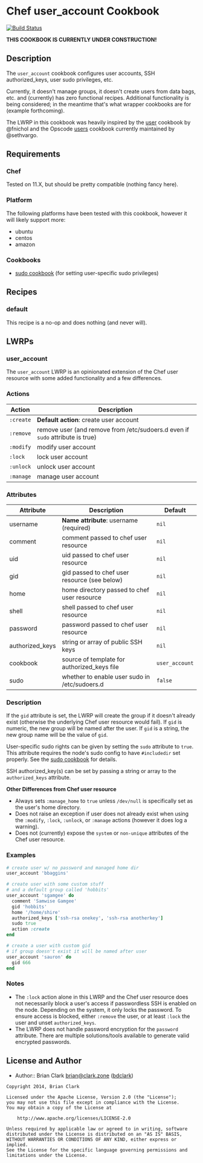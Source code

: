 # <a name='title'></a> Chef user_account Cookbook

[![Build Status](https://travis-ci.org/bdclark/chef-user_account.svg)](https://travis-ci.org/bdclark/chef-user_account)

**THIS COOKBOOK IS CURRENTLY UNDER CONSTRUCTION!**

## <a name='description'></a> Description
The `user_account` cookbook configures user accounts, SSH authorized_keys,
user sudo privileges, etc.

Currently, it doesn't manage groups, it doesn't create users from data bags,
etc. and (currently) has zero functional recipes. Additional functionality is
being considered; in the meantime that's what wrapper cookbooks are for (example forthcoming).

The LWRP in this cookbook was heavily inspired by the [user](https://github.com/fnichol/chef-user)
cookbook by @fnichol and the Opscode [users](https://github.com/sethvargo-cookbooks/users) cookbook
currently maintained by @sethvargo.

## <a name='requirements'></a>  Requirements

### <a name="requirements-chef"></a> Chef

Tested on 11.X, but should be pretty compatible (nothing fancy here).

### <a name="requirements-platform"></a> Platform

The following platforms have been tested with this cookbook, however it will likely
support more:

* ubuntu
* centos
* amazon

### <a name="requirements-cookbooks"></a> Cookbooks

+ [sudo cookbook](https://github.com/opscode-cookbooks/sudo) (for setting user-specific
  sudo privileges)

## <a name='recipes'></a> Recipes
### <a name='recipe-default'></a> default
This recipe is a no-op and does nothing (and never will).

## <a name='lwrps'></a> LWRPs
### <a name='lwrp-ua'></a> user_account
The `user_account` LWRP is an opinionated extension of the Chef user
resource with some added functionality and a few differences.

### <a name='lwrp-ua-actions'></a> Actions

Action    | Description
----------|---------------------------------------------
`:create` | **Default action**: create user account
`:remove` | remove user (and remove from /etc/sudoers.d even if `sudo` attribute is true)
`:modify` | modify user account
`:lock`   | lock user account
`:unlock` | unlock user account
`:manage` | manage user account

### <a name='lwrp-ua-attributes'></a> Attributes

Attribute       | Description                                   | Default
----------------|-----------------------------------------------|--------
username        | **Name attribute**: username (required)       | `nil`
comment         | comment passed to chef user resource          | `nil`
uid             | uid passed to chef user resource              | `nil`
gid             | gid passed to chef user resource (see below)  | `nil`
home            | home directory passed to chef user resource   | `nil`
shell           | shell passed to chef user resource            | `nil`
password        | password passed to chef user resource         | `nil`
authorized_keys | string or array of public SSH keys            | `nil`
cookbook        | source of template for authorized_keys file   | `user_account`
sudo            | whether to enable user sudo in /etc/sudoers.d | `false`

### <a name='lwrp-ua-description'></a> Description
If the `gid` attribute is set, the LWRP will create the group if it doesn't
already exist (otherwise the underlying Chef user resource would fail). If `gid`
is numeric, the new group will be named after the user. If `gid` is a string,
the new group name will be the value of `gid`.

User-specific sudo rights can be given by setting the `sudo` attribute to `true`.
This attribute requires the node's sudo config to have `#includedir` set properly.
See the [sudo cookbook](https://github.com/opscode-cookbooks/sudo) for details.

SSH authorized_key(s) can be set by passing a string or array to the `authorized_keys`
attribute.

**Other Differences from Chef user resource**
+ Always sets `:manage_home` to `true` unless `/dev/null` is specifically set
as the user's home directory.
+ Does not raise an exception if user does not already exist when using the
`:modify`, `:lock`, `:unlock`, or `:manage` actions (however it does
log a warning).
+ Does not (currently) expose the `system` or `non-unique` attributes of the
Chef user resource.

### <a name='lwrp-ua-examples'></a> Examples
```ruby
# create user w/ no password and managed home dir
user_account 'bbaggins'

# create user with some custom stuff
# and a default group called 'hobbits'
user_account 'sgamgee' do
  comment 'Samwise Gamgee'
  gid 'hobbits'
  home '/home/shire'
  authorized_keys ['ssh-rsa onekey', 'ssh-rsa anotherkey']
  sudo true
  action :create
end

# create a user with custom gid
# if group doesn't exist it will be named after user
user_account 'sauron' do
  gid 666
end
```
### <a name='lwrp-ua-notes'></a> Notes
+ The `:lock` action alone in this LWRP and the Chef user resource does not
necessarily block a user's access if passwordless SSH is enabled on the node.
Depending on the system, it only locks the password. To ensure access is blocked,
either `:remove` the user, or at least `:lock` the user and unset `authorized_keys`.
+ The LWRP does not handle password encryption for the `password` attribute.
There are multiple solutions/tools available to generate valid encrypted passwords.

## <a name='license'></a> License and Author
- Author:: Brian Clark <brian@clark.zone> ([bdclark](https://github.com/bdclark))

```text
Copyright 2014, Brian Clark

Licensed under the Apache License, Version 2.0 (the "License");
you may not use this file except in compliance with the License.
You may obtain a copy of the License at

    http://www.apache.org/licenses/LICENSE-2.0

Unless required by applicable law or agreed to in writing, software
distributed under the License is distributed on an "AS IS" BASIS,
WITHOUT WARRANTIES OR CONDITIONS OF ANY KIND, either express or implied.
See the License for the specific language governing permissions and
limitations under the License.
```
